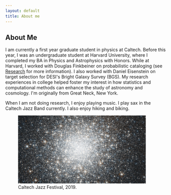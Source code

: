 ```yaml
---
layout: default
title: About me
---
```

<h2 class="post-title">About Me</h2>
<p>
I am currently a first year graduate student in physics at Caltech. Before this year, I was an undergraduate student at Harvard University, where I completed my BA in Physics and Astrophysics with Honors. While at Harvard, I worked with Douglas Finkbeiner on probabilistic cataloging (see <a href="https://richardfeder.github.io/research">Research</a> for more information). I also worked with Daniel Eisenstein on target selection for DESI's Bright Galaxy Survey (BGS). My research experiences in college helped foster my interest in how statistics and computational methods can enhance the study of astronomy and cosmology. I'm originally from Great Neck, New York.  
</p>
<p>
  When I am not doing research, I enjoy playing music. I play sax in the Caltech Jazz Band currently. I also enjoy hiking and biking.
 </p>
<p align="center">
  <figure>
  <img src="img/m2_lores.jpg" width="400" alt="Playing at the Caltech Jazz Festival" />
<!--   <img src="./img/caltech_jazz.jpg" width="400" alt="Playing at the Caltech Jazz Festival" /> -->
    <figcaption>
      Caltech Jazz Festival, 2019.
    </figcaption>
  </figure>
</p>
